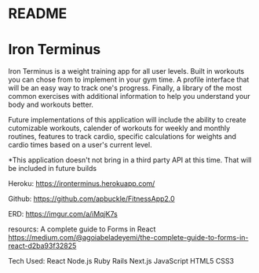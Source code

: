 # README
<h1>Iron Terminus </h1>

Iron Terminus is a weight training app for all user levels.  Built in workouts you can chose from to implement in your gym time. A profile interface that will be an easy way to track one's progress. Finally, a library of the most common exercises with additional information to help you understand your body and workouts better.

Future implementations of this application will include the ability to create cutomizable workouts, calender of workouts for weekly and monthly routines, features to track cardio, specific calculations for weights and cardio times based on a user's current level. 

*This application doesn't not bring in a third party API at this time. That will be included in future builds

Heroku: https://ironterminus.herokuapp.com/

Github: https://github.com/apbuckle/FitnessApp2.0

ERD: https://imgur.com/a/iMqjK7s

resourcs: A complete guide to Forms in React
https://medium.com/@agoiabeladeyemi/the-complete-guide-to-forms-in-react-d2ba93f32825


Tech Used:
React
Node.js
Ruby
Rails
Next.js
JavaScript
HTML5
CSS3